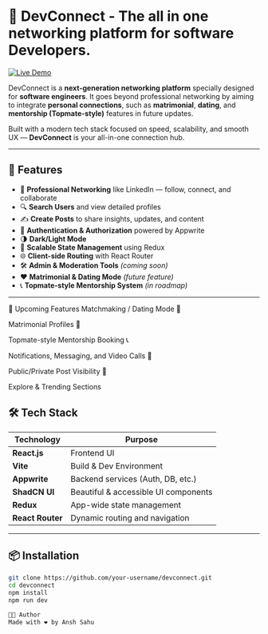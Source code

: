 # 💼 DevConnect - The all in one networking platform for software Developers.

[![Live Demo](https://img.shields.io/badge/🔗%20Live%20Demo-devconnect-blue?style=for-the-badge)](https://dev-connect-seven-psi.vercel.app/)


DevConnect is a **next-generation networking platform** specially designed for **software engineers**. It goes beyond professional networking by aiming to integrate **personal connections**, such as **matrimonial**, **dating**, and **mentorship (Topmate-style)** features in future updates.

Built with a modern tech stack focused on speed, scalability, and smooth UX — **DevConnect** is your all-in-one connection hub.

---

## 🚀 Features

- 👥 **Professional Networking** like LinkedIn — follow, connect, and collaborate
- 🔍 **Search Users** and view detailed profiles
- ✍️ **Create Posts** to share insights, updates, and content
- 🔐 **Authentication & Authorization** powered by Appwrite
- 🌗 **Dark/Light Mode**
- 🧠 **Scalable State Management** using Redux
- 🌐 **Client-side Routing** with React Router
- 🛠️ **Admin & Moderation Tools** *(coming soon)*
- ❤️ **Matrimonial & Dating Mode** *(future feature)*
- 📞 **Topmate-style Mentorship System** *(in roadmap)*

---

🔮 Upcoming Features
Matchmaking / Dating Mode 💖

Matrimonial Profiles 💍

Topmate-style Mentorship Booking 📞

Notifications, Messaging, and Video Calls 📲

Public/Private Post Visibility 🔐

Explore & Trending Sections 

## 🛠️ Tech Stack

| Technology    | Purpose                        |
|---------------|--------------------------------|
| **React.js**  | Frontend UI                    |
| **Vite**      | Build & Dev Environment        |
| **Appwrite**  | Backend services (Auth, DB, etc.) |
| **ShadCN UI** | Beautiful & accessible UI components |
| **Redux**     | App-wide state management      |
| **React Router** | Dynamic routing and navigation |

---

## 📦 Installation

```bash
git clone https://github.com/your-username/devconnect.git
cd devconnect
npm install
npm run dev

🧑‍💻 Author
Made with ❤️ by Ansh Sahu

